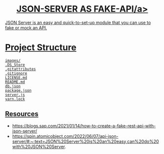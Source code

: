 <h1 align="center">
  <a href = "stellar-mandazi-188925.netlify.app">JSON-SERVER AS FAKE-API/a>
</h1>
JSON Server is an easy and quick-to-set-up module that you can use to fake or mock an API.

# Project Structure
```terminal
images/
.DS_Store
.gitattributes
.gitignore
LICENSE.md
README.md
db.json
package.json
server.js
yarn.lock
```

## Resources
- https://blogs.sap.com/2021/01/14/how-to-create-a-fake-rest-api-with-json-server/
- https://spin.atomicobject.com/2022/06/07/api-json-server/#:~:text=JSON%20Server%20is%20an%20easy,can%20do%20with%20JSON%20Server.
